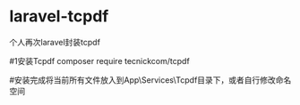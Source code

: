 # laravel-tcpdf
个人再次laravel封装tcpdf


#1安装Tcpdf
composer require tecnickcom/tcpdf

#安装完成将当前所有文件放入到App\Services\Tcpdf目录下，或者自行修改命名空间
